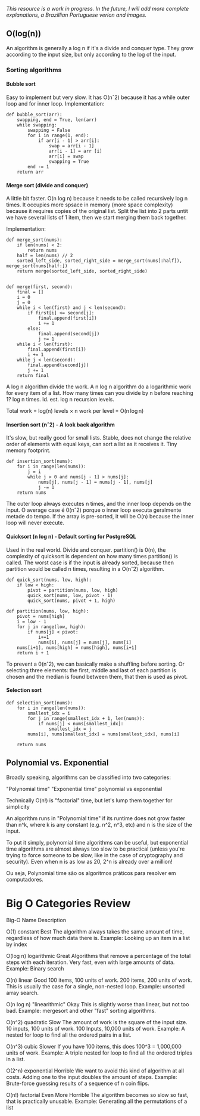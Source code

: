 *This resource is a work in progress. In the future, I will add more complete explanations, a Brazillian Portuguese verion and images.*

## O(log(n))

An algorithm is generally a log n if it's a divide and conquer type. They grow according to the input size, but only according to the log of the input.


### Sorting algorithms

#### Bubble sort
Easy to implement but very slow. It has O(nˆ2) because it has a while outer loop and for inner loop. Implementation:
```
def bubble_sort(arr):
    swapping, end = True, len(arr)
    while swapping:
        swapping = False
        for i in range(1, end):
            if arr[i - 1] > arr[i]:
                swap = arr[i - 1]
                arr[i - 1] = arr [i]
                arr[i] = swap
                swapping = True
        end -= 1
    return arr
```
#### Merge sort (divide and conquer)

A little bit faster. O(n log n) because it needs to be called recursively log n times. It occupies more spsace in memory (more space complexity) because it requires copies of the original list.
Split the list into 2 parts untit we have several lists of 1 item, then we start merging them back together.

Implementation:
```
def merge_sort(nums):
    if len(nums) < 2:
        return nums
    half = len(nums) // 2
    sorted_left_side, sorted_right_side = merge_sort(nums[:half]), merge_sort(nums[half:])
    return merge(sorted_left_side, sorted_right_side)


def merge(first, second):
    final = []
    i = 0
    j = 0
    while i < len(first) and j < len(second):
        if first[i] <= second[j]:
            final.append(first[i])
            i += 1
        else:
            final.append(second[j])
            j += 1
    while i < len(first):
        final.append(first[i])
        i += 1
    while j < len(second):
        final.append(second[j])
        j += 1
    return final
```

A log n algorithm divide the work. A n log n algorithm do a logarithmic work for every item of a list.
How many times can you divide by n before reaching 1? log n times. Id. est. log n recursion levels.

Total work = log(n) levels × n work per level
            = O(n log n)

#### Insertion sort (nˆ2) - A look back algorithm
It's slow, but really good for small lists. Stable, does not change the relative order of elements with equal keys, can sort a list as it receives it. Tiny memory footprint.
```
def insertion_sort(nums):
    for i in range(len(nums)):
        j = i
        while j > 0 and nums[j - 1] > nums[j]:
            nums[j], nums[j - 1] = nums[j - 1], nums[j]
            j -= 1
    return nums
```
The outer loop always executes n times, and the inner loop depends on the input. O average case é 0(nˆ2) porque o inner loop executa geralmente metade do tempo.
If the array is pre-sorted, it will be O(n) because the inner loop will never execute.

#### Quicksort (n log n) - Default sorting for PostgreSQL

Used in the real world. Divide and conquer. partition() is 0(n), the complexity of quicksort is dependent on how many times partition() is called. The worst case is if the input is already sorted, because then partition would be called n times, resulting in a O(nˆ2) algorithm.
```
def quick_sort(nums, low, high):
    if low < high:
        pivot = partition(nums, low, high)
        quick_sort(nums, low, pivot - 1)
        quick_sort(nums, pivot + 1, high)

def partition(nums, low, high):
    pivot = nums[high]
    i = low - 1
    for j in range(low, high):
        if nums[j] < pivot:
            i+=1
            nums[i], nums[j] = nums[j], nums[i]
    nums[i+1], nums[high] = nums[high], nums[i+1]
    return i + 1
```

To prevent a 0(nˆ2), we can basically make a shuffling before sorting. Or selecting three elements: the first, middle and last of each partition is chosen and the median is found between them, that then is used as pivot.

#### Selection sort
```
def selection_sort(nums):
    for i in range(len(nums)):
        smallest_idx = i
        for j in range(smallest_idx + 1, len(nums)):
            if nums[j] < nums[smallest_idx]:
                smallest_idx = j
        nums[i], nums[smallest_idx] = nums[smallest_idx], nums[i]

    return nums
```


## Polynomial vs. Exponential
Broadly speaking, algorithms can be classified into two categories:

"Polynomial time"
"Exponential time"
polynomial vs exponential

Technically O(n!) is "factorial" time, but let's lump them together for simplicity

An algorithm runs in "Polynomial time" if its runtime does not grow faster than n^k, where k is any constant (e.g. n^2, n^3, etc) and n is the size of the input.

To put it simply, polynomial time algorithms can be useful, but exponential time algorithms are almost always too slow to be practical (unless you're trying to force someone to be slow, like in the case of cryptography and security). Even when n is as low as 20, 2^n is already over a million!

Ou seja, Polynomial time são os algoritmos práticos para resolver em computadores.

# Big O Categories Review
Big-O	Name	Description

O(1)	constant	Best The algorithm always takes the same amount of time, regardless of how much data there is. Example: Looking up an item in a list by index

O(log n)	logarithmic	Great Algorithms that remove a percentage of the total steps with each iteration. Very fast, even with large amounts of data. Example: Binary search

O(n)	linear	Good 100 items, 100 units of work. 200 items, 200 units of work. This is usually the case for a single, non-nested loop. Example: unsorted array search.

O(n log n)	"linearithmic"	Okay This is slightly worse than linear, but not too bad. Example: mergesort and other "fast" sorting algorithms.

O(n^2)	quadratic	Slow The amount of work is the square of the input size. 10 inputs, 100 units of work. 100 Inputs, 10,000 units of work. Example: A nested for loop to find all the ordered pairs in a list.

O(n^3)	cubic	Slower If you have 100 items, this does 100^3 = 1,000,000 units of work. Example: A triple nested for loop to find all the ordered triples in a list.

O(2^n)	exponential	Horrible We want to avoid this kind of algorithm at all costs. Adding one to the input doubles the amount of steps. Example: Brute-force guessing results of a sequence of n coin flips.

O(n!)	factorial	Even More Horrible The algorithm becomes so slow so fast, that is practically unusable. Example: Generating all the permutations of a list

